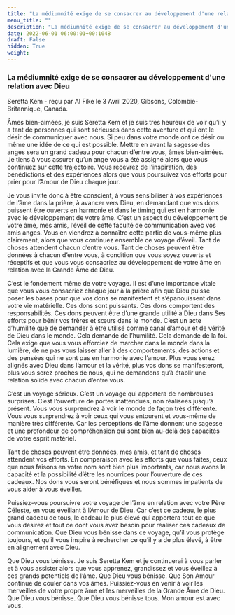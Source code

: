 ```yaml
---
title: "La médiumnité exige de se consacrer au développement d'une relation avec Dieu"
menu_title: ""
description: "La médiumnité exige de se consacrer au développement d'une relation avec Dieu"
date: 2022-06-01 06:00:01+00:1048
draft: False
hidden: True
weight:
---
```

### La médiumnité exige de se consacrer au développement d'une relation avec Dieu

Seretta Kem - reçu par Al Fike le 3 Avril 2020, Gibsons, Colombie-Britannique, Canada.

Âmes bien-aimées, je suis Seretta Kem et je suis très heureux de voir qu’il y a tant de personnes qui sont sérieuses dans cette aventure et qui ont le désir de communiquer avec nous. Si peu dans votre monde ont ce désir ou même une idée de ce qui est possible. Mettre en avant la sagesse des anges sera un grand cadeau pour chacun d’entre vous, âmes bien-aimées. Je tiens à vous assurer qu’un ange vous a été assigné alors que vous continuez sur cette trajectoire. Vous recevrez de l’inspiration, des bénédictions et des expériences alors que vous poursuivez vos efforts pour prier pour l’Amour de Dieu chaque jour.

Je vous invite donc à être conscient, à vous sensibiliser à vos expériences de l’âme dans la prière, à avancer vers Dieu, en demandant que vos dons puissent être ouverts en harmonie et dans le timing qui est en harmonie avec le développement de votre âme. C’est un aspect du développement de votre âme, mes amis, l’éveil de cette faculté de communication avec vos amis anges. Vous en viendrez à connaître cette partie de vous-même plus clairement, alors que vous continuez ensemble ce voyage d’éveil. Tant de choses attendent chacun d’entre vous. Tant de choses peuvent être données à chacun d’entre vous, à condition que vous soyez ouverts et réceptifs et que vous vous consacriez au développement de votre âme en relation avec la Grande Âme de Dieu.

C’est le fondement même de votre voyage. Il est d’une importance vitale que vous vous consacriez chaque jour à la prière afin que Dieu puisse poser les bases pour que vos dons se manifestent et s’épanouissent dans votre vie matérielle. Ces dons sont puissants. Ces dons comportent des responsabilités. Ces dons peuvent être d’une grande utilité à Dieu dans Ses efforts pour bénir vos frères et sœurs dans le monde. C’est un acte d’humilité que de demander à être utilisé comme canal d’amour et de vérité de Dieu dans le monde. Cela demande de l’humilité. Cela demande de la foi. Cela exige que vous vous efforciez de marcher dans le monde dans la lumière, de ne pas vous laisser aller à des comportements, des actions et des pensées qui ne sont pas en harmonie avec l’amour. Plus vous serez alignés avec Dieu dans l’amour et la vérité, plus vos dons se manifesteront, plus vous serez proches de nous, qui ne demandons qu’à établir une relation solide avec chacun d’entre vous.

C’est un voyage sérieux. C’est un voyage qui apportera de nombreuses surprises. C’est l’ouverture de portes inattendues, non réalisées jusqu’à présent. Vous vous surprendrez à voir le monde de façon très différente. Vous vous surprendrez à voir ceux qui vous entourent et vous-même de manière très différente. Car les perceptions de l’âme donnent une sagesse et une profondeur de compréhension qui sont bien au-delà des capacités de votre esprit matériel.

Tant de choses peuvent être données, mes amis, et tant de choses attendent vos efforts. En comparaison avec les efforts que vous faites, ceux que nous faisons en votre nom sont bien plus importants, car nous avons la capacité et la possibilité d’être les nourrices pour l’ouverture de ces cadeaux. Nos dons vous seront bénéfiques et nous sommes impatients de vous aider à vous éveiller.

Puissiez-vous poursuivre votre voyage de l’âme en relation avec votre Père Céleste, en vous éveillant à l’Amour de Dieu. Car c’est ce cadeau, le plus grand cadeau de tous, le cadeau le plus élevé qui apportera tout ce que vous désirez et tout ce dont vous avez besoin pour réaliser ces cadeaux de communication. Que Dieu vous bénisse dans ce voyage, qu’il vous protège toujours, et qu’il vous inspire à rechercher ce qu’il y a de plus élevé, à être en alignement avec Dieu.

Que Dieu vous bénisse. Je suis Seretta Kem et je continuerai à vous parler et à vous assister alors que vous apprenez, grandissez et vous éveillez à ces grands potentiels de l’âme. Que Dieu vous bénisse. Que Son Amour continue de couler dans vos âmes. Puissiez-vous en venir à voir les merveilles de votre propre âme et les merveilles de la Grande Âme de Dieu. Que Dieu vous bénisse. Que Dieu vous bénisse tous. Mon amour est avec vous.
